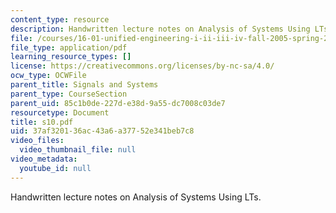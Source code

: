 ```yaml
---
content_type: resource
description: Handwritten lecture notes on Analysis of Systems Using LTs.
file: /courses/16-01-unified-engineering-i-ii-iii-iv-fall-2005-spring-2006/37af320136ac43a6a37752e341beb7c8_s10.pdf
file_type: application/pdf
learning_resource_types: []
license: https://creativecommons.org/licenses/by-nc-sa/4.0/
ocw_type: OCWFile
parent_title: Signals and Systems
parent_type: CourseSection
parent_uid: 85c1b0de-227d-e38d-9a55-dc7008c03de7
resourcetype: Document
title: s10.pdf
uid: 37af3201-36ac-43a6-a377-52e341beb7c8
video_files:
  video_thumbnail_file: null
video_metadata:
  youtube_id: null
---
```

Handwritten lecture notes on Analysis of Systems Using LTs.